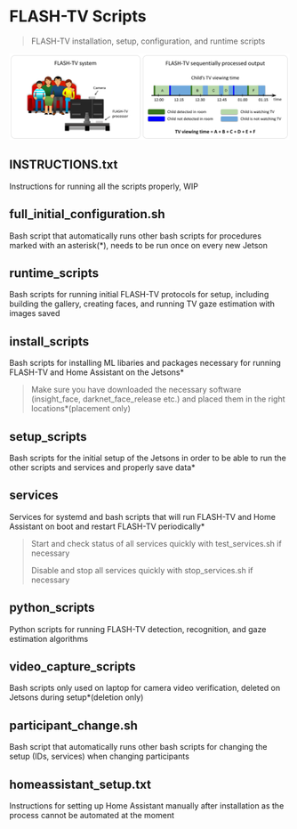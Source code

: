 # FLASH-TV Scripts

> FLASH-TV installation, setup, configuration, and runtime scripts

<img src="pngs/teaser_small.png"/>

## INSTRUCTIONS.txt
Instructions for running all the scripts properly, WIP

## full_initial_configuration.sh
Bash script that automatically runs other bash scripts for procedures marked with an asterisk(\*), needs to be run once on every new Jetson

## runtime_scripts
Bash scripts for running initial FLASH-TV protocols for setup, including building the gallery, creating faces, and running TV gaze estimation with images saved

## install_scripts
Bash scripts for installing ML libaries and packages necessary for running FLASH-TV and Home Assistant on the Jetsons\*

> Make sure you have downloaded the necessary software (insight_face, darknet_face_release etc.) and placed them in the right locations\*(placement only)

## setup_scripts
Bash scripts for the initial setup of the Jetsons in order to be able to run the other scripts and services and properly save data\*

## services
Services for systemd and bash scripts that will run FLASH-TV and Home Assistant on boot and restart FLASH-TV periodically\*

> Start and check status of all services quickly with test_services.sh if necessary
> 
> Disable and stop all services quickly with stop_services.sh if necessary

## python_scripts
Python scripts for running FLASH-TV detection, recognition, and gaze estimation algorithms

## video_capture_scripts
Bash scripts only used on laptop for camera video verification, deleted on Jetsons during setup\*(deletion only)

## participant_change.sh 
Bash script that automatically runs other bash scripts for changing the setup (IDs, services) when changing participants

## homeassistant_setup.txt
Instructions for setting up Home Assistant manually after installation as the process cannot be automated at the moment

